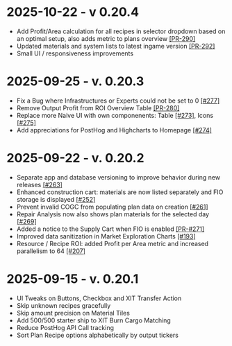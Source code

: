 # 2025-10-22 - v 0.20.4

- Add Profit/Area calculation for all recipes in selector dropdown based on an optimal setup, also adds metric to plans overview [[PR-290]](https://github.com/PRUNplanner/frontend/pull/290)
- Updated materials and system lists to latest ingame version [[PR-292]](https://github.com/PRUNplanner/frontend/pull/292)
- Small UI / responsiveness improvements

# 2025-09-25 - v. 0.20.3

- Fix a Bug where Infrastructures or Experts could not be set to 0 [[#277]](https://github.com/PRUNplanner/frontend/pull/277)
- Remove Output Profit from ROI Overview Table [[PR-280]](https://github.com/PRUNplanner/frontend/pull/280)
- Replace more Naive UI with own componenents: Table [[#273]](https://github.com/PRUNplanner/frontend/pull/273), Icons [[#275]](https://github.com/PRUNplanner/frontend/pull/275)
- Add appreciations for PostHog and Highcharts to Homepage [[#274]](https://github.com/PRUNplanner/frontend/pull/274)


# 2025-09-22 - v. 0.20.2

- Separate app and database versioning to improve behavior during new releases [[#263]](https://github.com/PRUNplanner/frontend/issues/263)
- Enhanced construction cart: materials are now listed separately and FIO storage is displayed [[#252]](https://github.com/PRUNplanner/frontend/issues/252)
- Prevent invalid COGC from populating plan data on creation [[#261]](https://github.com/PRUNplanner/frontend/issues/261)
- Repair Analysis now also shows plan materials for the selected day [[#269]](https://github.com/PRUNplanner/frontend/issues/269)
- Added a notice to the Supply Cart when FIO is enabled [[PR-#271]](https://github.com/PRUNplanner/frontend/pull/271)
- Improved data sanitization in Market Exploration Charts [[#193]](https://github.com/PRUNplanner/frontend/issues/193)
- Resource / Recipe ROI: added Profit per Area metric and increased parallelism to 64 [[#207]](https://github.com/PRUNplanner/frontend/issues/207)


# 2025-09-15 - v. 0.20.1

- UI Tweaks on Buttons, Checkbox and XIT Transfer Action
- Skip unknown recipes gracefully
- Skip amount precision on Material Tiles
- Add 500/500 starter ship to XIT Burn Cargo Matching
- Reduce PostHog API Call tracking
- Sort Plan Recipe options alphabetically by output tickers
